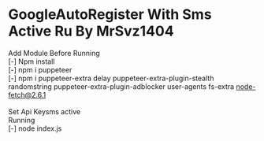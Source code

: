 # GoogleAutoRegister With Sms Active Ru By MrSvz1404
Add Module Before Running <br>
[-] Npm install<br>
[-] npm i puppeteer<br>
[-] npm i puppeteer-extra delay puppeteer-extra-plugin-stealth randomstring puppeteer-extra-plugin-adblocker user-agents fs-extra node-fetch@2.6.1<br>
<br>
Set Api Keysms active<br>
Running <br>
[-] node index.js<br>

